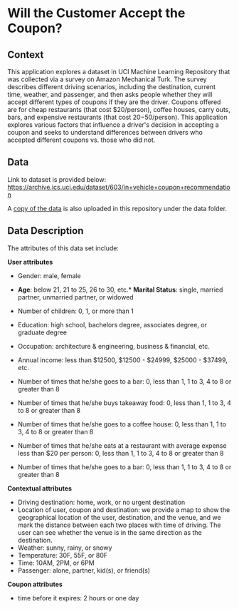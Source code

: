 # Will the Customer Accept the Coupon?


## Context

This application explores a dataset in UCI Machine Learning Repository that was collected via a survey on Amazon Mechanical Turk. The survey describes different driving scenarios, including the destination, current time, weather, and passenger, and then asks people whether they will accept different types of coupons if they are the driver. Coupons offered are for cheap restaurants (that cost $20/person), coffee houses, carry outs, bars, and expensive restaurants (that cost $20-$50/person). This application explores various factors that influence a driver's decision in accepting a coupon and seeks to understand differences between drivers who accepted different coupons vs. those who did not. 


## Data
Link to dataset is provided below:
https://archive.ics.uci.edu/dataset/603/in+vehicle+coupon+recommendation

A [copy of the data](/data/coupons.csv) is also uploaded in this repository under the data folder.


## Data Description
The attributes of this data set include:

**User attributes**

* Gender: male, female

* **Age**: below 21, 21 to 25, 26 to 30, etc.* **Marital Status**: single, married partner, unmarried partner, or widowed

* Number of children: 0, 1, or more than 1
* Education: high school, bachelors degree, associates degree, or graduate degree
* Occupation: architecture & engineering, business & financial, etc.
* Annual income: less than $12500, $12500 - $24999, $25000 - $37499, etc.
* Number of times that he/she goes to a bar: 0, less than 1, 1 to 3, 4 to 8 or greater than 8
* Number of times that he/she buys takeaway food: 0, less than 1, 1 to 3, 4 to 8 or greater than 8
* Number of times that he/she goes to a coffee house: 0, less than 1, 1 to 3, 4 to 8 or greater than 8
* Number of times that he/she eats at a restaurant with average expense less than $20 per person: 0, less than 1, 1 to 3, 4 to 8 or greater than 8
* Number of times that he/she goes to a bar: 0, less than 1, 1 to 3, 4 to 8 or greater than 8


**Contextual attributes**

* Driving destination: home, work, or no urgent destination
* Location of user, coupon and destination: we provide a map to show the geographical location of the user, destination, and the venue, and we mark the distance between each two places with time of driving. The user can see whether the venue is in the same direction as the destination.
* Weather: sunny, rainy, or snowy
* Temperature: 30F, 55F, or 80F
* Time: 10AM, 2PM, or 6PM
* Passenger: alone, partner, kid(s), or friend(s)


**Coupon attributes**

* time before it expires: 2 hours or one day

